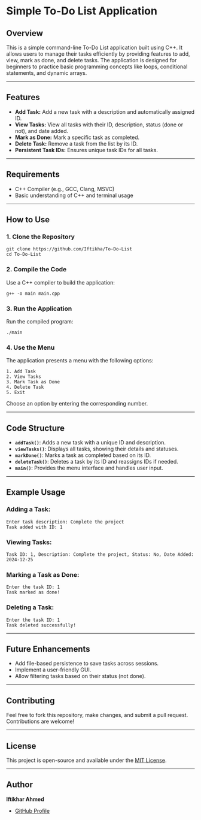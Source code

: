# Simple To-Do List Application

## Overview
This is a simple command-line To-Do List application built using C++. It allows users to manage their tasks efficiently by providing features to add, view, mark as done, and delete tasks. The application is designed for beginners to practice basic programming concepts like loops, conditional statements, and dynamic arrays.

---

## Features
- **Add Task:** Add a new task with a description and automatically assigned ID.
- **View Tasks:** View all tasks with their ID, description, status (done or not), and date added.
- **Mark as Done:** Mark a specific task as completed.
- **Delete Task:** Remove a task from the list by its ID.
- **Persistent Task IDs:** Ensures unique task IDs for all tasks.

---

## Requirements
- C++ Compiler (e.g., GCC, Clang, MSVC)
- Basic understanding of C++ and terminal usage

---

## How to Use
### 1. Clone the Repository
```
git clone https://github.com/Iftikha/To-Do-List
cd To-Do-List

```

### 2. Compile the Code
Use a C++ compiler to build the application:
```
g++ -o main main.cpp

```

### 3. Run the Application
Run the compiled program:
```
./main

```

### 4. Use the Menu
The application presents a menu with the following options:
```
1. Add Task
2. View Tasks
3. Mark Task as Done
4. Delete Task
5. Exit
```
Choose an option by entering the corresponding number.

---

## Code Structure
- **`addTask()`**: Adds a new task with a unique ID and description.
- **`viewTasks()`**: Displays all tasks, showing their details and statuses.
- **`markDone()`**: Marks a task as completed based on its ID.
- **`deleteTask()`**: Deletes a task by its ID and reassigns IDs if needed.
- **`main()`**: Provides the menu interface and handles user input.

---

## Example Usage
### Adding a Task:
```
Enter task description: Complete the project
Task added with ID: 1
```

### Viewing Tasks:
```
Task ID: 1, Description: Complete the project, Status: No, Date Added: 2024-12-25
```

### Marking a Task as Done:
```
Enter the task ID: 1
Task marked as done!
```

### Deleting a Task:
```
Enter the task ID: 1
Task deleted successfully!
```

---

## Future Enhancements
- Add file-based persistence to save tasks across sessions.
- Implement a user-friendly GUI.
- Allow filtering tasks based on their status (not done).

---

## Contributing
Feel free to fork this repository, make changes, and submit a pull request. Contributions are welcome!

---

## License
This project is open-source and available under the [MIT License](LICENSE).

---

## Author
**Iftikhar Ahmed**
- [GitHub Profile](https://github.com/iftikha)

